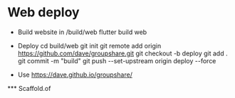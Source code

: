 Web deploy
==========

* Build website in /build/web
flutter build web

* Deploy
cd build/web
git init
git remote add origin https://github.com/dave/groupshare.git
git checkout -b deploy
git add .
git commit -m "build"
git push --set-upstream origin deploy --force

* Use
https://dave.github.io/groupshare/



*** Scaffold.of<context>